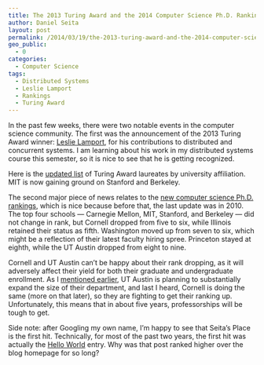 ```yaml
---
title: The 2013 Turing Award and the 2014 Computer Science Ph.D. Rankings
author: Daniel Seita
layout: post
permalink: /2014/03/19/the-2013-turing-award-and-the-2014-computer-science-ph-d-rankings/
geo_public:
  - 0
categories:
  - Computer Science
tags:
  - Distributed Systems
  - Leslie Lamport
  - Rankings
  - Turing Award
---
```

In the past few weeks, there were two notable events in the computer science community. The first was the announcement of the 2013 Turing Award winner: [Leslie Lamport][1], for his contributions to distributed and concurrent systems. I am learning about his work in my distributed systems course this semester, so it is nice to see that he is getting recognized.

Here is the [updated list][2] of Turing Award laureates by university affiliation. MIT is now gaining ground on Stanford and Berkeley.

The second major piece of news relates to the [new computer science Ph.D. rankings][3], which is nice because before that, the last update was in 2010. The top four schools &#8212; Carnegie Mellon, MIT, Stanford, and Berkeley &#8212; did not change in rank, but Cornell dropped from five to six, while Illinois retained their status as fifth. Washington moved up from seven to six, which might be a reflection of their latest faculty hiring spree. Princeton stayed at eighth, while the UT Austin dropped from eight to nine.

Cornell and UT Austin can&#8217;t be happy about their rank dropping, as it will adversely affect their yield for both their graduate and undergraduate enrollment. As I [mentioned earlier][4], UT Austin is planning to substantially expand the size of their department, and last I heard, Cornell is doing the same (more on that later), so they are fighting to get their ranking up. Unfortunately, this means that in about five years, professorships will be tough to get.

Side note: after Googling my own name, I&#8217;m happy to see that Seita&#8217;s Place is the first hit. Technically, for most of the past two years, the first hit was actually the [Hello World][5] entry. Why was that post ranked higher over the blog homepage for so long?

 [1]: http://amturing.acm.org/award_winners/lamport_1205376.cfm
 [2]: http://en.wikipedia.org/wiki/List_of_Turing_Award_laureates_by_university_affiliation
 [3]: http://grad-schools.usnews.rankingsandreviews.com/best-graduate-schools/top-science-schools/computer-science-rankings
 [4]: http://danieltakeshi.github.io/2014/02/22/graduate-school-visit-1-the-university-of-texas-at-austin/
 [5]: http://danieltakeshi.github.io/2011/08/02/hello-world/
